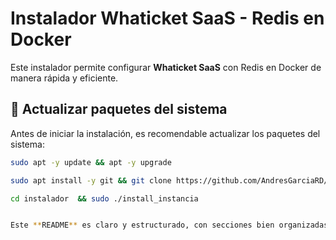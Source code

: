# **Instalador Whaticket SaaS - Redis en Docker**  

Este instalador permite configurar **Whaticket SaaS** con Redis en Docker de manera rápida y eficiente.  

## 🔄 **Actualizar paquetes del sistema**  
Antes de iniciar la instalación, es recomendable actualizar los paquetes del sistema:  
```bash
sudo apt -y update && apt -y upgrade

sudo apt install -y git && git clone https://github.com/AndresGarciaRD/Instalador-Master instalador && sudo chmod -R 777 instalador  && cd instalador  && sudo ./install_primaria

cd instalador  && sudo ./install_instancia


Este **README** es claro y estructurado, con secciones bien organizadas para facilitar la instalación y configuración de **Whaticket SaaS**. 🚀
